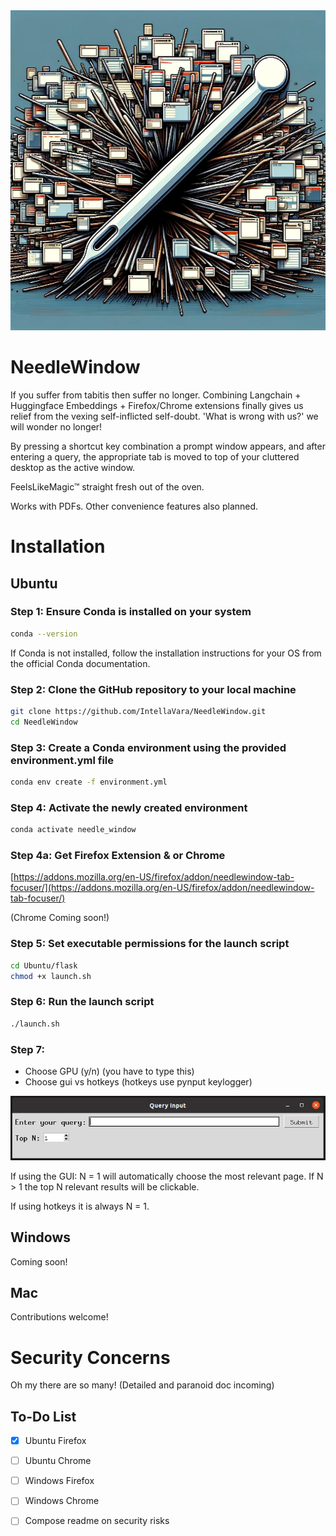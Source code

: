 <div align="center">
    <img src="images/needle_window.jpg" width="512" height="512" alt="Needle Window">
</div>


# NeedleWindow

If you suffer from tabitis then suffer no longer. 
Combining Langchain + Huggingface Embeddings + Firefox/Chrome extensions finally gives us relief from the vexing self-inflicted self-doubt. 'What is wrong with us?' we will wonder no longer!

By pressing a shortcut key combination a prompt window appears, and after entering a query, the appropriate tab is moved to top of your cluttered desktop as the active window.

FeelsLikeMagic™ straight fresh out of the oven.

Works with PDFs. Other convenience features also planned.

# Installation
## Ubuntu

### Step 1: Ensure Conda is installed on your system
```bash
conda --version
```
If Conda is not installed, follow the installation instructions for your OS from the official Conda documentation.

### Step 2: Clone the GitHub repository to your local machine
```bash
git clone https://github.com/IntellaVara/NeedleWindow.git
cd NeedleWindow
```
### Step 3: Create a Conda environment using the provided environment.yml file
```bash
conda env create -f environment.yml
```

### Step 4: Activate the newly created environment
```bash
conda activate needle_window
```

### Step 4a: Get Firefox Extension & or Chrome
[https://addons.mozilla.org/en-US/firefox/addon/needlewindow-tab-focuser/](https://addons.mozilla.org/en-US/firefox/addon/needlewindow-tab-focuser/)

(Chrome Coming soon!)


### Step 5: Set executable permissions for the launch script
```bash
cd Ubuntu/flask
chmod +x launch.sh
```

### Step 6: Run the launch script
```bash
./launch.sh
```

### Step 7:
- Choose GPU (y/n) (you have to type this)
- Choose gui vs hotkeys (hotkeys use pynput keylogger)

<div align="leftr">
    <img src="images/GUI.png" alt="Needle Window GUI">
</div>

If using the GUI:
N = 1 will automatically choose the most relevant page. If N > 1 the top N relevant results will be clickable.

If using hotkeys it is always N = 1.

## Windows
Coming soon!

## Mac
Contributions welcome!

# Security Concerns
Oh my there are so many! (Detailed and paranoid doc incoming)


## To-Do List
- [X] Ubuntu Firefox
- [ ] Ubuntu Chrome
- [ ] Windows Firefox
- [ ] Windows Chrome
- [ ] Compose readme on security risks


